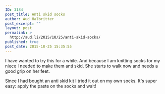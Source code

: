 ```yaml
---
ID: 3184
post_title: Anti skid socks
author: Aud Halbritter
post_excerpt: ""
layout: post
permalink: >
  http://aud.li/2015/10/25/anti-skid-socks/
published: true
post_date: 2015-10-25 15:35:55
---
```

I have wanted to try this for a while. And because I am knitting socks for my niece I needed to make them anti skid. She starts to walk now and needs a good grip on her feet.

Since I had bought an anti skid kit I tried it out on my own socks. It's super easy: apply the paste on the socks and wait!

&nbsp;<a href="http://aud.li/wp-content/uploads/2015/10/IMG_0840.jpg"><img src="http://aud.li/wp-content/uploads/2015/10/IMG_0840.jpg" alt=""></a>&nbsp;&nbsp;

<a href="http://aud.li/wp-content/uploads/2015/10/IMG_0835.jpg"><img src="http://aud.li/wp-content/uploads/2015/10/IMG_0835.jpg" alt=""></a>&nbsp;

&nbsp;<a href="http://aud.li/wp-content/uploads/2015/10/IMG_0842.jpg"><img src="http://aud.li/wp-content/uploads/2015/10/IMG_0842.jpg" alt=""></a>&nbsp;